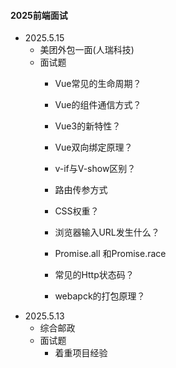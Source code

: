 #### 2025前端面试

- 2025.5.15
  - 美团外包一面(人瑞科技)
  - 面试题
    - Vue常见的生命周期？
    - Vue的组件通信方式？
    - Vue3的新特性？
    - Vue双向绑定原理？
    - v-if与V-show区别？
    - 路由传参方式

    - CSS权重？
    - 浏览器输入URL发生什么？
    - Promise.all 和Promise.race
    - 常见的Http状态码？
    - webapck的打包原理？
- 2025.5.13
  - 综合邮政
  - 面试题
    - 着重项目经验




    